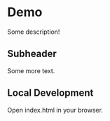 # Demo


Some description!

## Subheader

Some more text.

## Local Development


Open index.html in your browser.
